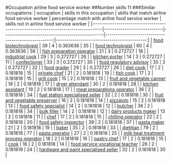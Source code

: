 #Occupation airline food service worker
##Number skills 11
###Similar occupations:
| occupation                                                                        |   skills in this occupation |   skills that match airline food service worker |   percentage match with airline food service worker |   skills not in airline food service worker |
|:----------------------------------------------------------------------------------|----------------------------:|------------------------------------------------:|----------------------------------------------------:|--------------------------------------------:|
| [food biotechnologist](food_biotechnologist.md)                                   |                          39 |                                               4 |                                            0.363636 |                                          35 |
| [food technologist](food_technologist.md)                                         |                          60 |                                               4 |                                            0.363636 |                                          56 |
| [fish preparation operator](fish_preparation_operator.md)                         |                          21 |                                               3 |                                            0.272727 |                                          18 |
| [industrial cook](industrial_cook.md)                                             |                          29 |                                               3 |                                            0.272727 |                                          26 |
| [kitchen porter](kitchen_porter.md)                                               |                          14 |                                               3 |                                            0.272727 |                                          11 |
| [confectioner](confectioner.md)                                                   |                          33 |                                               3 |                                            0.272727 |                                          30 |
| [food regulatory advisor](food_regulatory_advisor.md)                             |                          35 |                                               3 |                                            0.272727 |                                          32 |
| [food grader](food_grader.md)                                                     |                          29 |                                               3 |                                            0.272727 |                                          26 |
| [diet cook](diet_cook.md)                                                         |                          17 |                                               2 |                                            0.181818 |                                          15 |
| [private chef](private_chef.md)                                                   |                          21 |                                               2 |                                            0.181818 |                                          19 |
| [fish cook](fish_cook.md)                                                         |                          17 |                                               2 |                                            0.181818 |                                          15 |
| [grill cook](grill_cook.md)                                                       |                          15 |                                               2 |                                            0.181818 |                                          13 |
| [fruit and vegetable canner](fruit_and_vegetable_canner.md)                       |                          19 |                                               2 |                                            0.181818 |                                          17 |
| [dryer attendant](dryer_attendant.md)                                             |                          30 |                                               2 |                                            0.181818 |                                          28 |
| [kitchen assistant](kitchen_assistant.md)                                         |                          19 |                                               2 |                                            0.181818 |                                          17 |
| [meat preparations operator](meat_preparations_operator.md)                       |                          36 |                                               2 |                                            0.181818 |                                          34 |
| [fuel station specialised seller](fuel_station_specialised_seller.md)             |                          32 |                                               2 |                                            0.181818 |                                          30 |
| [fruit and vegetable preserver](fruit_and_vegetable_preserver.md)                 |                          16 |                                               2 |                                            0.181818 |                                          14 |
| [pizzaiolo](pizzaiolo.md)                                                         |                          15 |                                               2 |                                            0.181818 |                                          13 |
| [food safety specialist](food_safety_specialist.md)                               |                          14 |                                               2 |                                            0.181818 |                                          12 |
| [butcher](butcher.md)                                                             |                          36 |                                               2 |                                            0.181818 |                                          34 |
| [bulk filler](bulk_filler.md)                                                     |                          14 |                                               2 |                                            0.181818 |                                          12 |
| [dairy products maker](dairy_products_maker.md)                                   |                          13 |                                               2 |                                            0.181818 |                                          11 |
| [chef](chef.md)                                                                   |                          17 |                                               2 |                                            0.181818 |                                          15 |
| [chilling operator](chilling_operator.md)                                         |                          22 |                                               2 |                                            0.181818 |                                          20 |
| [food safety inspector](food_safety_inspector.md)                                 |                          39 |                                               2 |                                            0.181818 |                                          37 |
| [pasta maker](pasta_maker.md)                                                     |                          21 |                                               2 |                                            0.181818 |                                          19 |
| [baker](baker.md)                                                                 |                          35 |                                               2 |                                            0.181818 |                                          33 |
| [dietitian](dietitian.md)                                                         |                          79 |                                               2 |                                            0.181818 |                                          77 |
| [pasta operator](pasta_operator.md)                                               |                          27 |                                               2 |                                            0.181818 |                                          25 |
| [milk heat treatment process operator](milk_heat_treatment_process_operator.md)   |                          18 |                                               2 |                                            0.181818 |                                          16 |
| [pastry chef](pastry_chef.md)                                                     |                          17 |                                               2 |                                            0.181818 |                                          15 |
| [cook](cook.md)                                                                   |                          16 |                                               2 |                                            0.181818 |                                          14 |
| [food service vocational teacher](food_service_vocational_teacher.md)             |                          26 |                                               2 |                                            0.181818 |                                          24 |
| [hardware and paint specialised seller](hardware_and_paint_specialised_seller.md) |                          32 |                                               2 |                                            0.181818 |                                          30 |
